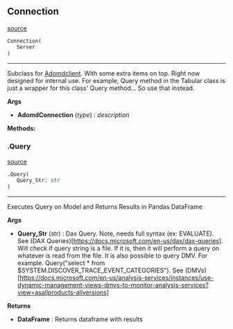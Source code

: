 #


## Connection
[source](https://github.com/Curts0/PyTabular\blob\master\pytabular/query.py\#L11)
```python 
Connection(
   Server
)
```


---
Subclass for [Adomdclient](https://learn.microsoft.com/en-us/dotnet/api/microsoft.analysisservices.adomdclient?view=analysisservices-dotnet). With some extra items on top.
Right now designed for internal use. For example, Query method in the Tabular class is just a wrapper for this class' Query method... So use that instead.


**Args**

* **AdomdConnection** (_type_) : _description_



**Methods:**


### .Query
[source](https://github.com/Curts0/PyTabular\blob\master\pytabular/query.py\#L21)
```python
.Query(
   Query_Str: str
)
```

---
Executes Query on Model and Returns Results in Pandas DataFrame


**Args**

* **Query_Str** (str) : Dax Query. Note, needs full syntax (ex: EVALUATE). See (DAX Queries)[https://docs.microsoft.com/en-us/dax/dax-queries].
Will check if query string is a file. If it is, then it will perform a query on whatever is read from the file.
It is also possible to query DMV. For example. Query("select * from $SYSTEM.DISCOVER_TRACE_EVENT_CATEGORIES"). See (DMVs)[https://docs.microsoft.com/en-us/analysis-services/instances/use-dynamic-management-views-dmvs-to-monitor-analysis-services?view=asallproducts-allversions]


**Returns**

* **DataFrame**  : Returns dataframe with results

